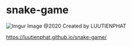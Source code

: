 # snake-game
![Imgur Image](https://imgur.com/vVNKhh3)
@2020 Created by LUUTIENPHAT


https://luutienphat.github.io/snake-game/
